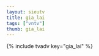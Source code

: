 ```yaml
--- 
layout: sieutv
title: gia_lai
tags: ["vntv"]
thumb: gia_lai
---
```

{% include tvadv key="gia_lai" %}
